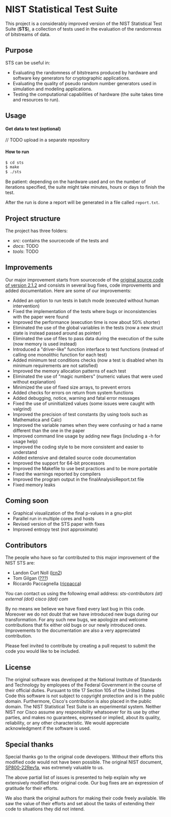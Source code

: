 # NIST Statistical Test Suite

This project is a considerably improved version of the NIST Statistical Test Suite (**STS**), a collection of tests used in the 
 evaluation of the randomness of bitstreams of data.

## Purpose

STS can be useful in:

- Evaluating the randomness of bitstreams produced by hardware and software key generators for cryptographic applications.
- Evaluating the quality of pseudo random number generators used in simulation and modeling applications.
- Testing the computational capabilities of hardware (the suite takes time and resources to run).

## Usage
   
#### Get data to test (optional)

// TODO upload in a separate repository

#### How to run

<!--TODO standard usage or with script-->

```sh
$ cd sts
$ make
$ ./sts
```

Be patient: depending on the hardware used and on the number of iterations specified, the suite might take minutes, hours or days 
 to finish the test. 

After the run is done a report will be generated in a file called `report.txt`.

## Project structure

The project has three folders:

- *src*: contains the sourcecode of the tests and 
- *docs*: TODO
- *tools*: TODO

## Improvements

Our major improvement starts from sourcecode of the [original source code of version 2.1.2][site] and consists in several
 bug fixes, code improvements and added documentation. Here are some of our improvements:

- Added an option to run tests in batch mode (executed without human intervention)
- Fixed the implementation of the tests where bugs or inconsistencies with the paper were found
- Improved the performance (execution time is now about 50% shorter)
- Eliminated the use of the global variables in the tests (now a new struct state is instead passed around as pointer)
- Eliminated the use of files to pass data during the execution of the suite (now memory is used instead)
- Introduced a "driver-like" function interface to test functions (instead of calling one monolithic function for each test)
- Added minimum test conditions checks (now a test is disabled when its minimum requirements are not satisfied)
- Improved the memory allocation patterns of each test
- Eliminated the use of "magic numbers" (numeric values that were used without explanation)
- Minimized the use of fixed size arrays, to prevent errors
- Added checks for errors on return from system functions
- Added debugging, notice, warning and fatal error messages
- Fixed the use of uninitialized values (some issues were caught with valgrind)
- Improved the precision of test constants (by using tools such as Mathematica and Calc)
- Improved the variable names when they were confusing or had a name different than the one in the paper
- Improved command line usage by adding new flags (including a -h for usage help)
- Improved the coding style to be more consistent and easier to understand 
- Added extensive and detailed source code documentation
- Improved the support for 64-bit processors
- Improved the Makefile to use best practices and to be more portable
- Fixed the warnings reported by compilers
- Improved the program output in the finalAnalysisReport.txt file
- Fixed memory leaks

## Coming soon

- Graphical visualization of the final p-values in a gnu-plot
- Parallel run in multiple cores and hosts
- Revised version of the STS paper with fixes
- Improved entropy test (not approximate)

## Contributors

The people who have so far contributed to this major improvement of the NIST STS are:

- Landon Curt Noll ([lcn2](https://github.com/lcn2))
- Tom Gilgan ([???](https://github.com/???)) <!-- TODO ask Tom github -->
- Riccardo Paccagnella ([ricpacca](https://github.com/ricpacca))

You can contact us using the following email address: *sts-contributors (at) external (dot) cisco (dot) com*

By no means we believe we have fixed every last bug in this code. Moreover we do not doubt that we have introduced
 new bugs during our transformation. For any such new bugs, we apologize and welcome contributions that fix either old bugs
 or our newly introduced ones. Improvements to the documentation are also a very appreciated contribution.

Please feel invited to contribute by creating a pull request to submit the code you would like to be included. 

## License

The original software was developed at the National Institute of Standards and Technology by employees of the Federal Government 
 in the course of their official duties. Pursuant to title 17 Section 105 of the United States Code this software is not subject
 to copyright protection and is in the public domain. Furthermore, Cisco's contribution is also placed in the public domain.
 The NIST Statistical Test Suite is an experimental system. Neither NIST nor Cisco assume any responsibility whatsoever for
 its use by other parties, and makes no guarantees, expressed or implied, about its quality, reliability, or any other 
 characteristic. We would appreciate acknowledgment if the software is used.
 
## Special thanks

Special thanks go to the original code developers. Without their efforts this modified code would not have been possible.
 The original NIST document, [SP800-22Rev1a][paper], was extremely valuable to us.

The above partial list of issues is presented to help explain why we extensively modified their original code.
 Our bug fixes are an expression of gratitude for their efforts.
 
We also thank the original authors for making their code freely available. We saw the value of their efforts
 and set about the tasks of extending their code to situations they did not intend.


   [site]: <http://csrc.nist.gov/groups/ST/toolkit/rng/documentation_software.html>
   [paper]: <http://csrc.nist.gov/groups/ST/toolkit/rng/documents/SP800-22rev1a.pdf>
